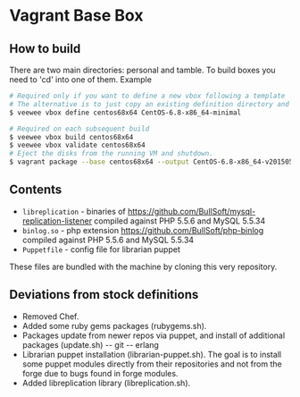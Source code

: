 # Vagrant Base Box

## How to build

There are two main directories: personal and tamble. To build boxes you need to 'cd' into one of them. Example

```sh
# Required only if you want to define a new vbox following a template
# The alternative is to just copy an existing definition directory and make changes to it
$ veewee vbox define centos68x64 CentOS-6.8-x86_64-minimal

# Required on each subsequent build
$ veewee vbox build centos68x64
$ veewee vbox validate centos68x64
# Eject the disks from the running VM and shutdown.
$ vagrant package --base centos68x64 --output CentOS-6.8-x86_64-v20150526.box
```

## Contents

- `libreplication` - binaries of https://github.com/BullSoft/mysql-replication-listener compiled against PHP 5.5.6 and MySQL 5.5.34
- `binlog.so` - php extension https://github.com/BullSoft/php-binlog compiled against PHP 5.5.6 and MySQL 5.5.34
- `Puppetfile` - config file for librarian puppet

These files are bundled with the machine by cloning this very repository.

## Deviations from stock definitions

- Removed Chef.
- Added some ruby gems packages (rubygems.sh).
- Packages update from newer repos via puppet, and install of additional packages (update.sh)
-- git
-- erlang
- Librarian puppet installation (librarian-puppet.sh). The goal is to install some puppet modules directly from their repositories and not from the forge due to bugs found in forge modules.
- Added libreplication library (libreplication.sh).
